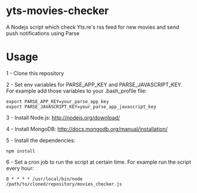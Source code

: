 # yts-movies-checker
A Nodejs script which check Yts.re's rss feed for new movies and send push notifications using Parse

# Usage
1 - Clone this repository

2 - Set env variables for PARSE_APP_KEY and PARSE_JAVASCRIPT_KEY. For example add those variables to your .bash_profile file:

	export PARSE_APP_KEY=your_parse_app_key
  	export PARSE_JAVASCRIPT_KEY=your_parse_app_javascript_key
  	
3 - Install Node.js: http://nodejs.org/download/ 

4 - Install MongoDB: http://docs.mongodb.org/manual/installation/

5 - Install the dependencies:

	npm install
	
6 - Set a cron job to run the script at certain time. For example run the script every hour:

	0 * * * * /usr/local/bin/node /path/to/cloned/repository/movies_checker.js
